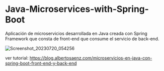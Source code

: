 # Java-Microservices-with-Spring-Boot

Aplicación de microservicios desarrollada en Java creada con Spring Framework que consta de front-end que consume el servicio de back-end.

![Screenshot_20230720_054256](https://github.com/DaveSV/Java-Microservices-with-Spring-Boot/assets/29576337/6114ee06-6bad-4806-b2c0-3db0065a5fe0)

ver tutorial: https://blog.albertosaenz.com/microservicios-en-java-con-spring-boot-front-end-y-back-end


